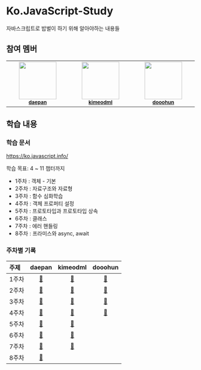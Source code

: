 # Ko.JavaScript-Study

자바스크립트로 밥벌이 하기 위해 알아야하는 내용들

## 참여 멤버

<table>
  <tbody>
    <tr>
      <td align="center" valign="top" width="14.28%"><img src="https://avatars.githubusercontent.com/u/50792467?v=4" width="100px;"/><br /><sub><a href="https://github.com/daepan"><b>daepan</b></a></sub><br /></td>
      <td align="center" valign="top" width="14.28%"><img src="https://avatars.githubusercontent.com/u/88065770?v=4" width="100px;"/><br /><sub><a href="https://github.com/kimeodml"><b>kimeodml</b></a></sub><br /></td>
      <td align="center" valign="top" width="14.28%"><img src="https://avatars.githubusercontent.com/u/74540646?v=4" width="100px;"/><br /><sub><a href="https://github.com/dooohun"><b>dooohun</b></a></sub><br /></td>
    </tr>
    </tbody>
</table>

## 학습 내용

### 학습 문서

https://ko.javascript.info/

학습 목표: 4 ~ 11 챕터까지
* 1주차 : 객체 - 기본
* 2주차 : 자료구조와 자료형
* 3주차 : 함수 심화학습
* 4주차 : 객체 프로퍼티 설정
* 5주차 : 프로토타입과 프로토타입 상속
* 6주차 : 클래스
* 7주차 : 에러 핸들링
* 8주차 : 프라미스와 async, await

### 주차별 기록

| 주제  | daepan | kimeodml | dooohun |
| :---- | :----: | :------: | :-----: |
| 1주차 |    [🔗](./daepan/1주차.md)    |  [🔗](./kimeodml/1주차.md)    |  [🔗](./dooohun/1주차.md)   |
| 2주차 |    [🔗](./daepan/2주차.md)    |  [🔗](./kimeodml/2주차.md)    |  [🔗](./dooohun/2주차.md)   |
| 3주차 |    [🔗](./daepan/3주차.md)    |  [🔗](./kimeodml/3주차.md)    |  [🔗](./dooohun/3주차.md)   |
| 4주차 |    [🔗](./daepan/4주차.md)    |  [🔗](./kimeodml/4주차.md)    |  [🔗](./dooohun/4주차.md)   |
| 5주차 |    [🔗](./daepan/5주차.md)    |  [🔗](./kimeodml/5주차.md)    |         |
| 6주차 |    [🔗](./daepan/6주차.md)    |  [🔗](./kimeodml/6주차.md)    |         |
| 7주차 |    [🔗](./daepan/7주차.md)    |  [🔗](./kimeodml/7주차.md)    |         |
| 8주차 |    [🔗](./daepan/8주차.md)    |          |         |
